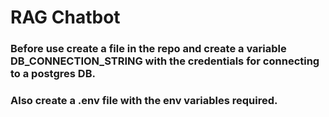 # RAG Chatbot

### Before use create a file in the repo and create a variable DB_CONNECTION_STRING with the credentials for connecting to a postgres DB.

### Also create a .env file with the env variables required.